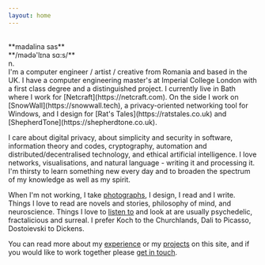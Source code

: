 ```yaml
---
layout: home
---
```



<br/>
**madalina sas**<br/>
**/m&#601;d&#601;'l&#618;na s&#593;:s/**<br/>
n.<br/>
I'm a computer engineer / artist / creative from Romania and based in the UK. I have a computer engineering master's at Imperial College London with a first class degree and a distinguished project. I currently live in Bath where I work for [Netcraft](https://netcraft.com). On the side I work on [SnowWall](https://snowwall.tech), a privacy-oriented networking tool for Windows, and I design for [Rat's Tales](https://ratstales.co.uk) and [ShepherdTone](https://shepherdtone.co.uk). 

I care about digital privacy, about simplicity and security in software, information theory and codes, cryptography, automation and distributed/decentralised technology, and ethical artificial intelligence. I love networks, visualisations, and natural language - writing it and processing it. I'm thirsty to learn something new every day and to broaden the spectrum of my knowledge as well as my spirit.

When I'm not working, I take [photographs](https://instagram.com/rant.art), I design, I read and I write. Things I love to read are novels and stories, philosophy of mind, and neuroscience. Things I love to [listen to](https://youtube.com/user/mearlboro) and look at are usually psychedelic, fractalicious and surreal. I prefer Koch to the Churchlands, Dali to Picasso, Dostoievski to Dickens. 

You can read more about my [experience](/experience) or my [projects](/projects) on this site, and if you would like to work together please [get in touch](/connect).